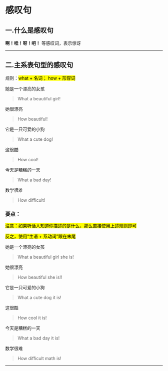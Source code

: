 # 感叹句

## 一.什么是感叹句

**啊！哇！呀！吧！** 等感叹词，表示惊讶

---

## 二.主系表句型的感叹句

规则：<mark>what + 名词； how + 形容词</mark>



她是一个漂亮的女孩

> What a beautiful girl!

她很漂亮

> How beautiful!

它是一只可爱的小狗

> What a cute dog!

这很酷

> How cool!

今天是糟糕的一天

> What a bad day!

数学很难

> How difficult!

### 要点：

<mark>注意：如果听话人知道你描述的是什么，那么直接使用上述规则即可</mark>

<mark>反之，使用“主语 + 系动词”跟在末尾</mark>



她是一个漂亮的女孩

> What a beautiful girl she is!

她很漂亮

> How beautiful she is!!

它是一只可爱的小狗

> What a cute dog it is!

这很酷

> How cool it is!

今天是糟糕的一天

> What a bad day it is!

数学很难

> How difficult math is!

---


